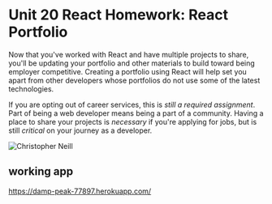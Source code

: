 # Unit 20 React Homework: React Portfolio

Now that you've worked with React and have multiple projects to share, you'll be updating your portfolio and other materials to build toward being employer competitive. Creating a portfolio using React will help set you apart from other developers whose portfolios do not use some of the latest technologies.

If you are opting out of career services, this is *still a required assignment*. Part of being a web developer means being a part of a community. Having a place to share your projects is *necessary* if you're applying for jobs, but is still *critical* on your journey as a developer.

![Christopher Neill](https://user-images.githubusercontent.com/58280924/81366401-2ce3ec80-90b0-11ea-9329-0d5b0b35fc46.jpeg)

## working app

https://damp-peak-77897.herokuapp.com/